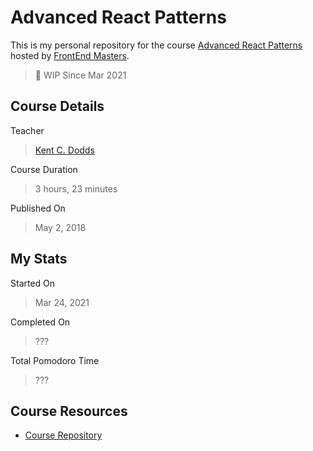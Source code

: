# Advanced React Patterns

This is my personal repository for the course [Advanced React Patterns](https://frontendmasters.com/courses/advanced-react-patterns/) hosted by [FrontEnd Masters](https://frontendmasters.com/).

> 🚧 WIP Since Mar 2021

## Course Details

Teacher

> [Kent C. Dodds](https://twitter.com/kentcdodds)

Course Duration

> 3 hours, 23 minutes

Published On

> May 2, 2018

## My Stats

Started On

> Mar 24, 2021

Completed On

> ???

Total Pomodoro Time

> ???

## Course Resources

- [Course Repository](https://github.com/kentcdodds/advanced-react-patterns-v2)
